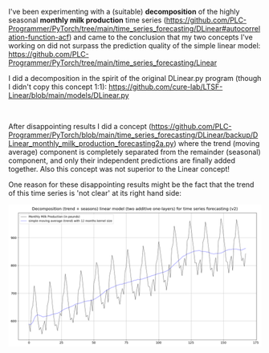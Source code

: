 I've been experimenting with a (suitable) **decomposition** of the highly seasonal **monthly milk production** time series (https://github.com/PLC-Programmer/PyTorch/tree/main/time_series_forecasting/DLinear#autocorrelation-function-acf) and came to the conclusion that my two concepts I've working on did not surpass the prediction quality of the simple linear model: https://github.com/PLC-Programmer/PyTorch/tree/main/time_series_forecasting/Linear

I did a decomposition in the spirit of the original DLinear.py program (though I didn't copy this concept 1:1): https://github.com/cure-lab/LTSF-Linear/blob/main/models/DLinear.py

<br/>

After disappointing results I did a concept (https://github.com/PLC-Programmer/PyTorch/blob/main/time_series_forecasting/DLinear/backup/DLinear_monthly_milk_production_forecasting2a.py) where the trend (moving average) component is completely separated from the remainder (seasonal) component, and only their independent predictions are finally added together. Also this concept was not superior to the Linear concept!

One reason for these disappointing results might be the fact that the trend of this time series is 'not clear' at its right hand side:

![plot](./DLinear/backup/monthly_milk_production_forecasting2_00a.png)
